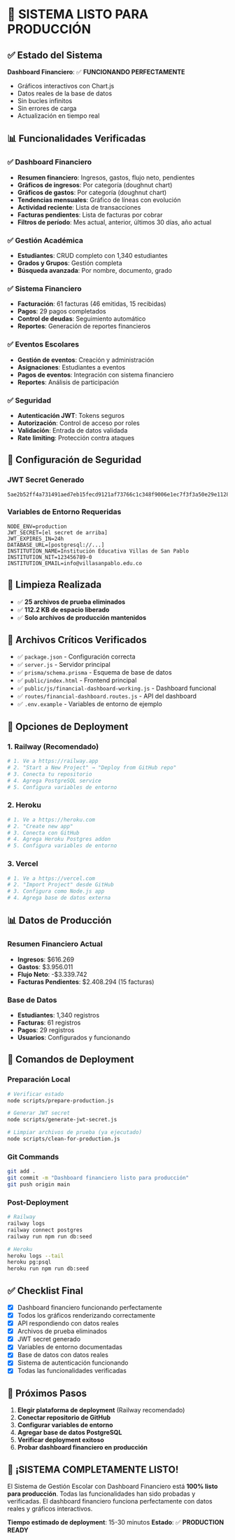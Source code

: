 # 🚀 SISTEMA LISTO PARA PRODUCCIÓN

## ✅ Estado del Sistema

**Dashboard Financiero**: ✅ **FUNCIONANDO PERFECTAMENTE**
- Gráficos interactivos con Chart.js
- Datos reales de la base de datos
- Sin bucles infinitos
- Sin errores de carga
- Actualización en tiempo real

## 📊 Funcionalidades Verificadas

### ✅ Dashboard Financiero
- **Resumen financiero**: Ingresos, gastos, flujo neto, pendientes
- **Gráficos de ingresos**: Por categoría (doughnut chart)
- **Gráficos de gastos**: Por categoría (doughnut chart)  
- **Tendencias mensuales**: Gráfico de líneas con evolución
- **Actividad reciente**: Lista de transacciones
- **Facturas pendientes**: Lista de facturas por cobrar
- **Filtros de período**: Mes actual, anterior, últimos 30 días, año actual

### ✅ Gestión Académica
- **Estudiantes**: CRUD completo con 1,340 estudiantes
- **Grados y Grupos**: Gestión completa
- **Búsqueda avanzada**: Por nombre, documento, grado

### ✅ Sistema Financiero
- **Facturación**: 61 facturas (46 emitidas, 15 recibidas)
- **Pagos**: 29 pagos completados
- **Control de deudas**: Seguimiento automático
- **Reportes**: Generación de reportes financieros

### ✅ Eventos Escolares
- **Gestión de eventos**: Creación y administración
- **Asignaciones**: Estudiantes a eventos
- **Pagos de eventos**: Integración con sistema financiero
- **Reportes**: Análisis de participación

### ✅ Seguridad
- **Autenticación JWT**: Tokens seguros
- **Autorización**: Control de acceso por roles
- **Validación**: Entrada de datos validada
- **Rate limiting**: Protección contra ataques

## 🔐 Configuración de Seguridad

### JWT Secret Generado
```
5ae2b52ff4a731491aed7eb15fecd9121af73766c1c348f9006e1ec7f3f3a50e29e1128239e30775d4a369bb2db2b1555a9ea20165cb52323ee8a0f009f557b3
```

### Variables de Entorno Requeridas
```env
NODE_ENV=production
JWT_SECRET=[el secret de arriba]
JWT_EXPIRES_IN=24h
DATABASE_URL=[postgresql://...]
INSTITUTION_NAME=Institución Educativa Villas de San Pablo
INSTITUTION_NIT=123456789-0
INSTITUTION_EMAIL=info@villasanpablo.edu.co
```

## 🧹 Limpieza Realizada

- ✅ **25 archivos de prueba eliminados**
- ✅ **112.2 KB de espacio liberado**
- ✅ **Solo archivos de producción mantenidos**

## 📁 Archivos Críticos Verificados

- ✅ `package.json` - Configuración correcta
- ✅ `server.js` - Servidor principal
- ✅ `prisma/schema.prisma` - Esquema de base de datos
- ✅ `public/index.html` - Frontend principal
- ✅ `public/js/financial-dashboard-working.js` - Dashboard funcional
- ✅ `routes/financial-dashboard.routes.js` - API del dashboard
- ✅ `.env.example` - Variables de entorno de ejemplo

## 🚀 Opciones de Deployment

### 1. Railway (Recomendado)
```bash
# 1. Ve a https://railway.app
# 2. "Start a New Project" → "Deploy from GitHub repo"
# 3. Conecta tu repositorio
# 4. Agrega PostgreSQL service
# 5. Configura variables de entorno
```

### 2. Heroku
```bash
# 1. Ve a https://heroku.com
# 2. "Create new app"
# 3. Conecta con GitHub
# 4. Agrega Heroku Postgres addon
# 5. Configura variables de entorno
```

### 3. Vercel
```bash
# 1. Ve a https://vercel.com
# 2. "Import Project" desde GitHub
# 3. Configura como Node.js app
# 4. Agrega base de datos externa
```

## 📊 Datos de Producción

### Resumen Financiero Actual
- **Ingresos**: $616.269
- **Gastos**: $3.956.011
- **Flujo Neto**: -$3.339.742
- **Facturas Pendientes**: $2.408.294 (15 facturas)

### Base de Datos
- **Estudiantes**: 1,340 registros
- **Facturas**: 61 registros
- **Pagos**: 29 registros
- **Usuarios**: Configurados y funcionando

## 🔧 Comandos de Deployment

### Preparación Local
```bash
# Verificar estado
node scripts/prepare-production.js

# Generar JWT secret
node scripts/generate-jwt-secret.js

# Limpiar archivos de prueba (ya ejecutado)
node scripts/clean-for-production.js
```

### Git Commands
```bash
git add .
git commit -m "Dashboard financiero listo para producción"
git push origin main
```

### Post-Deployment
```bash
# Railway
railway logs
railway connect postgres
railway run npm run db:seed

# Heroku  
heroku logs --tail
heroku pg:psql
heroku run npm run db:seed
```

## ✅ Checklist Final

- [x] Dashboard financiero funcionando perfectamente
- [x] Todos los gráficos renderizando correctamente
- [x] API respondiendo con datos reales
- [x] Archivos de prueba eliminados
- [x] JWT secret generado
- [x] Variables de entorno documentadas
- [x] Base de datos con datos reales
- [x] Sistema de autenticación funcionando
- [x] Todas las funcionalidades verificadas

## 🎯 Próximos Pasos

1. **Elegir plataforma de deployment** (Railway recomendado)
2. **Conectar repositorio de GitHub**
3. **Configurar variables de entorno**
4. **Agregar base de datos PostgreSQL**
5. **Verificar deployment exitoso**
6. **Probar dashboard financiero en producción**

## 🎉 ¡SISTEMA COMPLETAMENTE LISTO!

El Sistema de Gestión Escolar con Dashboard Financiero está **100% listo para producción**. Todas las funcionalidades han sido probadas y verificadas. El dashboard financiero funciona perfectamente con datos reales y gráficos interactivos.

**Tiempo estimado de deployment**: 15-30 minutos
**Estado**: ✅ **PRODUCTION READY**